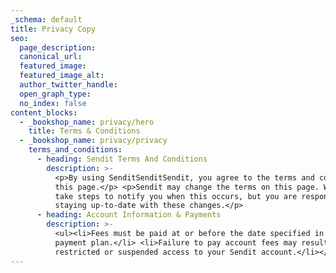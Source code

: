 ```yaml
---
_schema: default
title: Privacy Copy
seo:
  page_description:
  canonical_url:
  featured_image:
  featured_image_alt:
  author_twitter_handle:
  open_graph_type:
  no_index: false
content_blocks:
  - _bookshop_name: privacy/hero
    title: Terms & Conditions
  - _bookshop_name: privacy/privacy
    terms_and_conditions:
      - heading: Sendit Terms And Conditions
        description: >-
          <p>By using SenditSenditSendit, you agree to the terms and conditions listed on
          this page.</p> <p>Sendit may change the terms on this page. We will
          take steps to notify you when this occurs, but you are responsible for
          staying up-to-date with these changes.</p>
      - heading: Account Information & Payments
        description: >-
          <ul><li>Fees must be paid at or before the date specified in your
          payment plan.</li> <li>Failure to pay account fees may result in
          restricted or suspended access to your Sendit account.</li></ul>
---
```

